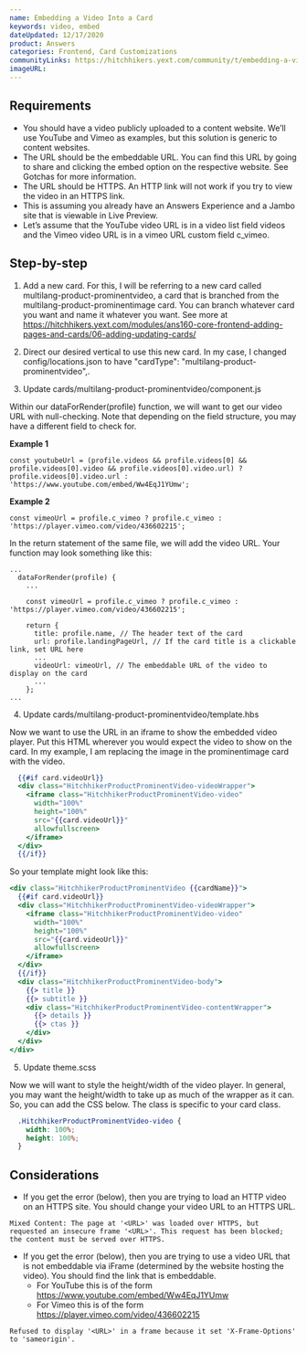 ```yaml
---
name: Embedding a Video Into a Card
keywords: video, embed
dateUpdated: 12/17/2020
product: Answers
categories: Frontend, Card Customizations
communityLinks: https://hitchhikers.yext.com/community/t/embedding-a-video-into-a-card/2114
imageURL:
---
```


## Requirements
* You should have a video publicly uploaded to a content website. We’ll use YouTube and Vimeo as examples, but this solution is generic to content websites.
* The URL should be the embeddable URL. You can find this URL by going to share and clicking the embed option on the respective website. See Gotchas for more information.
* The URL should be HTTPS. An HTTP link will not work if you try to view the video in an HTTPS link.
* This is assuming you already have an Answers Experience and a Jambo site that is viewable in Live Preview.
* Let’s assume that the YouTube video URL is in a video list field videos and the Vimeo video URL is in a vimeo URL custom field c_vimeo.

## Step-by-step

1. Add a new card. For this, I will be referring to a new card called multilang-product-prominentvideo, a card that is branched from the multilang-product-prominentimage card. You can branch whatever card you want and name it whatever you want. See more at https://hitchhikers.yext.com/modules/ans160-core-frontend-adding-pages-and-cards/06-adding-updating-cards/

2. Direct our desired vertical to use this new card. In my case, I changed config/locations.json to have "cardType": "multilang-product-prominentvideo",.

3. Update cards/multilang-product-prominentvideo/component.js

Within our dataForRender(profile) function, we will want to get our video URL with null-checking. Note that depending on the field structure, you may have a different field to check for.

**Example 1**
```
const youtubeUrl = (profile.videos && profile.videos[0] && profile.videos[0].video && profile.videos[0].video.url) ? profile.videos[0].video.url : 'https://www.youtube.com/embed/Ww4EqJ1YUmw';
```

**Example 2**

```
const vimeoUrl = profile.c_vimeo ? profile.c_vimeo : 'https://player.vimeo.com/video/436602215';
```

In the return statement of the same file, we will add the video URL. Your function may look something like this:

```
...
  dataForRender(profile) {
  	...

    const vimeoUrl = profile.c_vimeo ? profile.c_vimeo : 'https://player.vimeo.com/video/436602215';

    return {
      title: profile.name, // The header text of the card
      url: profile.landingPageUrl, // If the card title is a clickable link, set URL here
      ...
      videoUrl: vimeoUrl, // The embeddable URL of the video to display on the card
      ...
    };
...
```
4. Update cards/multilang-product-prominentvideo/template.hbs

Now we want to use the URL in an iframe to show the embedded video player. Put this HTML wherever you would expect the video to show on the card. In my example, I am replacing the image in the prominentimage card with the video.

```hbs
  {{#if card.videoUrl}}
  <div class="HitchhikerProductProminentVideo-videoWrapper">
    <iframe class="HitchhikerProductProminentVideo-video"
      width="100%"
      height="100%"
      src="{{card.videoUrl}}"
      allowfullscreen>
    </iframe>
  </div>
  {{/if}}
```

So your template might look like this:

```hbs
<div class="HitchhikerProductProminentVideo {{cardName}}">
  {{#if card.videoUrl}}
  <div class="HitchhikerProductProminentVideo-videoWrapper">
    <iframe class="HitchhikerProductProminentVideo-video"
      width="100%"
      height="100%"
      src="{{card.videoUrl}}"
      allowfullscreen>
    </iframe>
  </div>
  {{/if}}
  <div class="HitchhikerProductProminentVideo-body">
    {{> title }}
    {{> subtitle }}
    <div class="HitchhikerProductProminentVideo-contentWrapper">
      {{> details }}
      {{> ctas }}
    </div>
  </div>
</div>
```
5. Update theme.scss

Now we will want to style the height/width of the video player. In general, you may want the height/width to take up as much of the wrapper as it can. So, you can add the CSS below. The class is specific to your card class.

```css
  .HitchhikerProductProminentVideo-video {
    width: 100%;
    height: 100%;
  }
```

## Considerations

* If you get the error (below), then you are trying to load an HTTP video on an HTTPS site. You should change your video URL to an HTTPS URL.

```
Mixed Content: The page at '<URL>' was loaded over HTTPS, but requested an insecure frame '<URL>'. This request has been blocked; the content must be served over HTTPS.
```
* If you get the error (below), then you are trying to use a video URL that is not embeddable via iFrame (determined by the website hosting the video). You should find the link that is embeddable.
  * For YouTube this is of the form https://www.youtube.com/embed/Ww4EqJ1YUmw
  * For Vimeo this is of the form https://player.vimeo.com/video/436602215
```
Refused to display '<URL>' in a frame because it set 'X-Frame-Options' to 'sameorigin'.
```